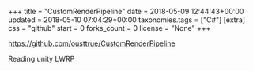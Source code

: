 +++
title = "CustomRenderPipeline"
date = 2018-05-09 12:44:43+00:00
updated = 2018-05-10 07:04:29+00:00
taxonomies.tags = ["C#"]
[extra]
css = "github"
start = 0
forks_count = 0
license = "None"
+++

<https://github.com/ousttrue/CustomRenderPipeline>

Reading unity LWRP

